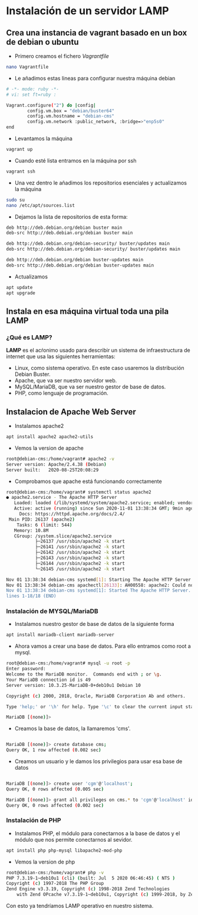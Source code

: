# Instalación de un servidor LAMP

## Crea una instancia de vagrant basado en un box de debian o ubuntu

* Primero creamos el fichero *Vagrantfile*

```sh
nano Vagrantfile
```

* Le añadimos estas lineas para configurar nuestra máquina debian

```sh
# -*- mode: ruby -*-
# vi: set ft=ruby :

Vagrant.configure("2") do |config|
        config.vm.box = "debian/buster64"
        config.vm.hostname = "debian-cms"
        config.vm.network :public_network, :bridge=>"enp5s0"
end

```
* Levantamos la máquina

```sh
vagrant up
```

* Cuando esté lista entramos en la máquina por ssh

```sh
vagrant ssh
```

* Una vez dentro le añadimos los repositorios esenciales y actualizamos la máquina

```sh
sudo su
nano /etc/apt/sources.list
```
* Dejamos la lista de repositorios de esta forma:

```sh
deb http://deb.debian.org/debian buster main
deb-src http://deb.debian.org/debian buster main

deb http://deb.debian.org/debian-security/ buster/updates main
deb-src http://deb.debian.org/debian-security/ buster/updates main

deb http://deb.debian.org/debian buster-updates main
deb-src http://deb.debian.org/debian buster-updates main
```

* Actualizamos

```sh
apt update
apt upgrade
```

## Instala en esa máquina virtual toda una pila LAMP

### ¿Qué es LAMP?

**LAMP** es el acŕonimo usado para describir un sistema de infraestructura de internet que usa las siguientes herramientas:

* Linux, como sistema operativo. En este caso usaremos la distribución Debian Buster.
* Apache, que va ser nuestro servidor web.
* MySQL/MariaDB, que va ser nuestro gestor de base de datos.
* PHP, como lenguaje de programación.


## Instalacion de Apache Web Server

* Instalamos apache2

```sh
apt install apache2 apache2-utils
```

* Vemos la version de apache

```sh
root@debian-cms:/home/vagrant# apache2 -v
Server version: Apache/2.4.38 (Debian)
Server built:   2020-08-25T20:08:29

```

* Comprobamos que apache está funcionando correctamente

```sh
root@debian-cms:/home/vagrant# systemctl status apache2
● apache2.service - The Apache HTTP Server
   Loaded: loaded (/lib/systemd/system/apache2.service; enabled; vendor preset: enabled)
   Active: active (running) since Sun 2020-11-01 13:38:34 GMT; 9min ago
     Docs: https://httpd.apache.org/docs/2.4/
 Main PID: 26137 (apache2)
    Tasks: 6 (limit: 544)
   Memory: 10.8M
   CGroup: /system.slice/apache2.service
           ├─26137 /usr/sbin/apache2 -k start
           ├─26141 /usr/sbin/apache2 -k start
           ├─26142 /usr/sbin/apache2 -k start
           ├─26143 /usr/sbin/apache2 -k start
           ├─26144 /usr/sbin/apache2 -k start
           └─26145 /usr/sbin/apache2 -k start

Nov 01 13:38:34 debian-cms systemd[1]: Starting The Apache HTTP Server...
Nov 01 13:38:34 debian-cms apachectl[26133]: AH00558: apache2: Could not reliably determine the server's 
Nov 01 13:38:34 debian-cms systemd[1]: Started The Apache HTTP Server.
lines 1-18/18 (END)

```

### Instalación de MYSQL/MariaDB

* Instalamos nuestro gestor de base de datos de la siguiente forma

```sh
apt install mariadb-client mariadb-server
```
* Ahora vamos a crear una base de datos. Para ello entramos como root a mysql. 

```sh
root@debian-cms:/home/vagrant# mysql -u root -p
Enter password: 
Welcome to the MariaDB monitor.  Commands end with ; or \g.
Your MariaDB connection id is 49
Server version: 10.3.25-MariaDB-0+deb10u1 Debian 10

Copyright (c) 2000, 2018, Oracle, MariaDB Corporation Ab and others.

Type 'help;' or '\h' for help. Type '\c' to clear the current input statement.

MariaDB [(none)]> 

```

* Creamos la base de datos, la llamaremos 'cms'.

```sh

MariaDB [(none)]> create database cms;
Query OK, 1 row affected (0.002 sec)

```

* Creamos un usuario y le damos los privilegios para usar esa base de datos

```sh

MariaDB [(none)]> create user 'cgm'@'localhost';
Query OK, 0 rows affected (0.005 sec)

MariaDB [(none)]> grant all privileges on cms.* to 'cgm'@'localhost' identified by 'cgm';
Query OK, 0 rows affected (0.002 sec)

```

### Instalación de PHP 

* Instalamos PHP, el módulo para conectarnos a la base de datos y el módulo que nos permite conectarnos al sevidor.

```sh
apt install php php-mysql libapache2-mod-php 
```

* Vemos la version de php

```sh
root@debian-cms:/home/vagrant# php -v
PHP 7.3.19-1~deb10u1 (cli) (built: Jul  5 2020 06:46:45) ( NTS )
Copyright (c) 1997-2018 The PHP Group
Zend Engine v3.3.19, Copyright (c) 1998-2018 Zend Technologies
    with Zend OPcache v7.3.19-1~deb10u1, Copyright (c) 1999-2018, by Zend Technologies

```

Con esto ya tendríamos LAMP operativo en nuestro sistema.


